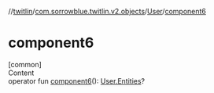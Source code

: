 //[twitlin](../../index.md)/[com.sorrowblue.twitlin.v2.objects](../index.md)/[User](index.md)/[component6](component6.md)



# component6  
[common]  
Content  
operator fun [component6](component6.md)(): [User.Entities](-entities/index.md)?  



